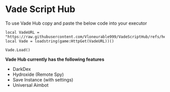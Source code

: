 # Vade Script Hub
 
To use Vade Hub copy and paste the below code into your executor 

```
local VadeURL = "https://raw.githubusercontent.com/Vloneurable999/VadeScriptHub/refs/heads/main/Main.lua"
local Vade = loadstring(game:HttpGet(VadeURL))()

Vade.Load()
```

**Vade Hub currently has the following features**
- DarkDex
- Hydroxide (Remote Spy)
- Save Instance (with settings)
- Universal Aimbot